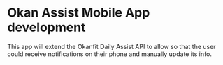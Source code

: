<h1>Okan Assist Mobile App development</h1>
<p > This app will extend the Okanfit Daily Assist API to allow so that the user could receive notifications on their phone and manually update its info. </p>
